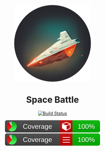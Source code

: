 <div align="center">
<a alt="Powered by MidJourney">
    <img src=./images/spaceship.png width=250><img>
</a>

<h1> Space Battle </h1>

[![Build Status](https://github.com/fantast03/ooaip2223/actions/workflows/build.yml/badge.svg)](https://github.com/Fantast03/ooaip2223/actions/workflows/build.yml) 

[![Coverage-Methods](./coveragereport/badge_methodcoverage.svg)](https://ooaip.fantast.dev/report/feature-HWDTech-Container)
[![Coverage-Lines](./coveragereport/badge_linecoverage.svg)](https://ooaip.fantast.dev/report/feature-HWDTech-Container)


</div>

